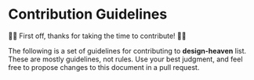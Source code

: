 # Contribution Guidelines

🥳👏 First off, thanks for taking the time to contribute! 👏🥳

The following is a set of guidelines for contributing to **design-heaven** list.
These are mostly guidelines, not rules. Use your best judgment, and feel free to propose changes to this document in a pull request.
